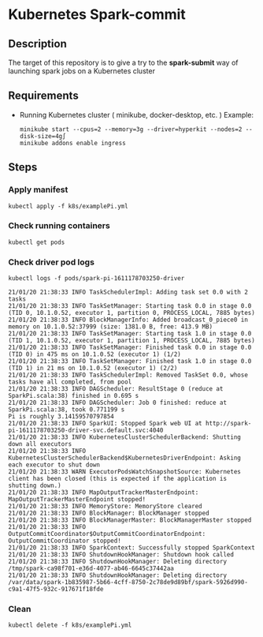 Kubernetes Spark-commit
=======================

Description
-----------

The target of this repository is to give a try to the **spark-submit** way of launching spark jobs on a Kubernetes cluster

Requirements
------------

- Running Kubernetes cluster ( minikube, docker-desktop, etc. )
Example:
    ```
    minikube start --cpus=2 --memory=3g --driver=hyperkit --nodes=2 --disk-size=4g∫
    minikube addons enable ingress
    ```

Steps
-----

### Apply manifest
```
kubectl apply -f k8s/examplePi.yml
```

### Check running containers
```
kubectl get pods
```

### Check driver pod logs
```
kubectl logs -f pods/spark-pi-1611178703250-driver
```
```
21/01/20 21:38:33 INFO TaskSchedulerImpl: Adding task set 0.0 with 2 tasks
21/01/20 21:38:33 INFO TaskSetManager: Starting task 0.0 in stage 0.0 (TID 0, 10.1.0.52, executor 1, partition 0, PROCESS_LOCAL, 7885 bytes)
21/01/20 21:38:33 INFO BlockManagerInfo: Added broadcast_0_piece0 in memory on 10.1.0.52:37999 (size: 1381.0 B, free: 413.9 MB)
21/01/20 21:38:33 INFO TaskSetManager: Starting task 1.0 in stage 0.0 (TID 1, 10.1.0.52, executor 1, partition 1, PROCESS_LOCAL, 7885 bytes)
21/01/20 21:38:33 INFO TaskSetManager: Finished task 0.0 in stage 0.0 (TID 0) in 475 ms on 10.1.0.52 (executor 1) (1/2)
21/01/20 21:38:33 INFO TaskSetManager: Finished task 1.0 in stage 0.0 (TID 1) in 21 ms on 10.1.0.52 (executor 1) (2/2)
21/01/20 21:38:33 INFO TaskSchedulerImpl: Removed TaskSet 0.0, whose tasks have all completed, from pool 
21/01/20 21:38:33 INFO DAGScheduler: ResultStage 0 (reduce at SparkPi.scala:38) finished in 0.695 s
21/01/20 21:38:33 INFO DAGScheduler: Job 0 finished: reduce at SparkPi.scala:38, took 0.771199 s
Pi is roughly 3.14159570797854
21/01/20 21:38:33 INFO SparkUI: Stopped Spark web UI at http://spark-pi-1611178703250-driver-svc.default.svc:4040
21/01/20 21:38:33 INFO KubernetesClusterSchedulerBackend: Shutting down all executors
21/01/20 21:38:33 INFO KubernetesClusterSchedulerBackend$KubernetesDriverEndpoint: Asking each executor to shut down
21/01/20 21:38:33 WARN ExecutorPodsWatchSnapshotSource: Kubernetes client has been closed (this is expected if the application is shutting down.)
21/01/20 21:38:33 INFO MapOutputTrackerMasterEndpoint: MapOutputTrackerMasterEndpoint stopped!
21/01/20 21:38:33 INFO MemoryStore: MemoryStore cleared
21/01/20 21:38:33 INFO BlockManager: BlockManager stopped
21/01/20 21:38:33 INFO BlockManagerMaster: BlockManagerMaster stopped
21/01/20 21:38:33 INFO OutputCommitCoordinator$OutputCommitCoordinatorEndpoint: OutputCommitCoordinator stopped!
21/01/20 21:38:33 INFO SparkContext: Successfully stopped SparkContext
21/01/20 21:38:33 INFO ShutdownHookManager: Shutdown hook called
21/01/20 21:38:33 INFO ShutdownHookManager: Deleting directory /tmp/spark-ca98f701-e36d-4077-ab46-6645c37442aa
21/01/20 21:38:33 INFO ShutdownHookManager: Deleting directory /var/data/spark-1b835987-5b66-4cff-8750-2c78de9d89bf/spark-5926d990-c9a1-47f5-932c-917671f18fde
```

### Clean
```
kubectl delete -f k8s/examplePi.yml
````
